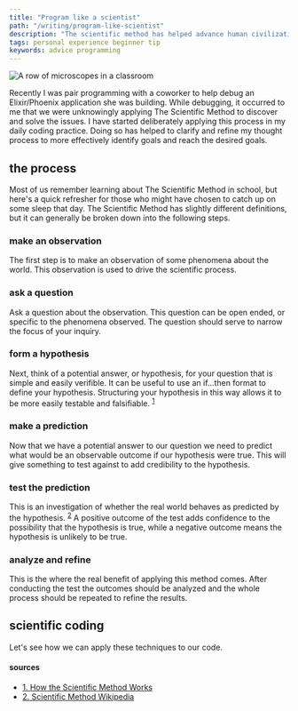 ```yaml
---
title: "Program like a scientist"
path: "/writing/program-like-scientist"
description: "The scientific method has helped advance human civilization for the past few centuries. Applying the same technique to your programs can help you learn and solve problems more effectively."
tags: personal experience beginner tip
keywords: advice programming
---
```


<img alt="A row of microscopes in a classroom" title="Photo by Ousa Chea on Unsplash" src="./images/program-like-scientist.jpg" />

Recently I was pair programming with a coworker to help debug an Elixir/Phoenix application she was building.
While debugging, it occurred to me that we were unknowingly applying The Scientific Method to discover and solve the issues.
I have started deliberately applying this process in my daily coding practice.
Doing so has helped to clarify and refine my thought process to more effectively identify goals and reach the
desired goals.

<!-- Neither one of us had a lot of experience working with Elixir/Phoenix, b -->

<!-- The Scientific Method has been an invaluable asset to humanity during the past few centuries.
It has led to all of the amazing advances in human civilization, from steam engines to the sequencing of the human genome.
The same techniques can, and should, be applied while writing everyday programs.
Whether you are trying to squash a bug, solve a complicated problem, or learn a new programming language,
thinking about the task at hand scientifically will help you clarify and refine your thought process to more effectively reach your goal.
 -->

## the process

Most of us remember learning about The Scientific Method in school, but here's a quick refresher for those
who might have chosen to catch up on some sleep that day.
The Scientific Method has slightly different definitions, but it can generally be broken down
into the following steps.

### make an observation

The first step is to make an observation of some phenomena about the world.
This observation is used to drive the scientific process.

<!-- In terms of programming this can be something such as when clicking a button in the User Interface an error is thrown.
 -->

### ask a question

Ask a question about the observation. This question can be open ended, or specific to the phenomena observed.
The question should serve to narrow the focus of your inquiry.

<!-- Perhaps you ask what is the cause of the thrown error in your program when the button is clicked. -->

### form a hypothesis

Next, think of a potential answer, or hypothesis, for your question that is simple and easily verifible.
It can be useful to use an if...then format to define your hypothesis.
Structuring your hypothesis in this way allows it to be more easily testable and falsifiable.
<sup><a href="#source1">1</a></sup>

<!-- Our hypothesis for the error being thrown could look something like,
"If the button is attempting to call a function that is undefined, then an error will be thrown
when the button is clicked." -->

### make a prediction

Now that we have a potential answer to our question we need to predict what would be an observable outcome if
our hypothesis were true. This will give something to test against to add credibility to the hypothesis.

<!-- For example we could predict that if we add a breakpoint in the debugger tools we will see the an undefined
function attached to the button as a click handler. -->

### test the prediction

This is an investigation of whether the real world behaves as predicted by the hypothesis.
<sup><a href="#source2">2</a></sup>
A positive outcome of the test adds confidence to the possibility that the hypothesis is true,
while a negative outcome means the hypothesis is unlikely to be true.

### analyze and refine

This is the where the real benefit of applying this method comes.
After conducting the test the outcomes should be analyzed and the whole process should be repeated to refine the results.

## scientific coding

Let's see how we can apply these techniques to our code.

#### sources

<ul>
  <li>
    <span id="source1">
      <a href="https://science.howstuffworks.com/innovation/scientific-experiments/scientific-method6.htm">
        1. How the Scientific Method Works
      </a>
    </span>
  </li>
  <li>
    <span id="source2">
      <a href="https://en.wikipedia.org/wiki/Scientific_method">
        2. Scientific Method Wikipedia
      </a>
    </span>
  </li>
</ul>
